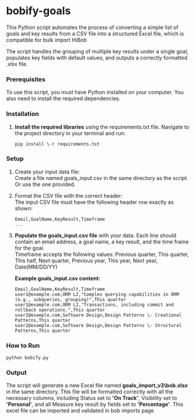 # **bobify-goals**

This Python script automates the process of converting a simple list of goals and key results from a CSV file into a structured Excel file, which is compatible for bulk import HiBob

The script handles the grouping of multiple key results under a single goal, populates key fields with default values, and outputs a correctly formatted .xlsx file.

### **Prerequisites**

To use this script, you must have Python installed on your computer. You also need to install the required dependencies.

### **Installation**

1. **Install the required libraries** using the requirements.txt file. Navigate to the project directory in your terminal and run:  
   ```
   pip install \-r requirements.txt
   ```

### **Setup**

1. Create your input data file:  
   Create a file named goals\_input.csv in the same directory as the script.
   Or use the one provided.
3. Format the CSV file with the correct header:  
   The input CSV file must have the following header row exactly as shown:  
   ```
   Email,GoalName,KeyResult,Timeframe
   ...
   ```

4. **Populate the goals\_input.csv file** with your data. Each line should contain an email address, a goal name, a key result, and the time frame for the goal.  
 Timeframe accepts the following values: Previous quarter, This quarter, This half, Next quarter, Previous year, This year, Next year, Date(MM/DD/YY)
 
   
   **Example goals\_input.csv content:**  
   ```
   Email,GoalName,KeyResult,Timeframe  
   user1@example.com,ORM L2,"Complex querying capabilities in ORM (e.g., subqueries, grouping)",This quarter  
   user1@example.com,ORM L2,"Transactions, including commit and rollback operations.",This quarter  
   user2@example.com,Software Design,Design Patterns \- Creational Patterns,This quarter  
   user2@example.com,Software Design,Design Patterns \- Structural Patterns,This quarter
   ```

### **How to Run**

```
python bobify.py
```

### **Output**

The script will generate a new Excel file named **goals\_import\_v3\bob.xlsx** in the same directory. This file will be formatted correctly with all the necessary columns, including Status set to **'On Track'**, Visibility set to **'Personal'**, and all Measure key result by fields set to **'Percentage'**.
This excel file can be imported and validated in bob imports page
